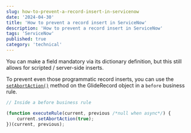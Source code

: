 ```yaml
---
slug: how-to-prevent-a-record-insert-in-servicenow
date: '2024-04-30'
title: 'How to prevent a record insert in ServiceNow'
description: 'How to prevent a record insert in ServiceNow'
tags: 'ServiceNow'
published: true
category: 'technical'
---
```


You can make a field mandatory via its dictionary definition, but this still allows for scripted / server-side inserts.

To prevent even those programmatic record inserts, you can use the [`setAbortAction()`](https://developer.servicenow.com/dev.do#!/reference/api/latest/server_legacy/c_GlideRecordAPI#r_GlideRecord-setAbortAction_Boolean) method on the GlideRecord object in a `before` business rule.

```javascript
// Inside a before business rule

(function executeRule(current, previous /*null when async*/) {
	current.setAbortAction(true);
})(current, previous);
```

